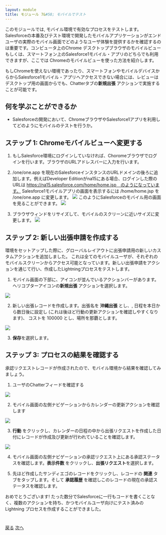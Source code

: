 ```yaml
---
layout: module
title: モジュール 7&#58; モバイルでテスト
---
```


このモジュールでは, モバイル環境で有効なプロセスをテストします。Salesforceの本番及びテスト環境で開発したモバイルアプリケーションがエンドユーザの実際のモバイル画面でどのようなユーザ体験を提供するかを確認するのは重要です。コンピュータ上のChrome デスクトップブラウザのモバイルビューもしくは、スマートフォン上のSalesforce1モバイル・アプリのどちらでも利用できますが、ここでは Chromeのモバイルビューを使った方法を紹介します。

もしChromeを使えない環境であったり、スマートフォンやモバイルデバイスからからSalesforce1モバイル・アプリへアクセスできない場合には、レビューはデスクトップ用の画面からでも、Chatterタブの**新規出張** アクションで実施することが可能です。



## 何を学ぶことができるか
- Salesforceの開発において、ChromeブラウザやSalesforce1アプリを利用してどのようにモバイルのテストを行うか。

## ステップ 1: Chromeモバイルビューへ変更する

1. もしSalesforce環境にログインしていなければ、Choromeブラウザでログインを行います。ブラウザのURLアドレスバーに入力を行います。
2. /one/one.app を現在のSalesforceインスタンスのURLドメインの後ろに追加します。例えばDeveloper Editionがna15にある場合、ログインした際のURLは https://na15.salesforce.com/home/home.jsp　のようになっています。 Salesforce1モバイルアプリの画面を表示するには /home/home.jsp を /one/one.app に変更します。
![](images/url.jpg)
このようにSalesforceのモバイル用の画面を見ることができます。
![](images/mobile1.jpg)


3. ブラウザウィンドをリサイズして、モバイルのスクリーンに近いサイズに変更します。
![](images/screen1.jpg)

## ステップ 2: 新しい出張申請を作成する
環境をセットアップした際に、グローバルレイアウトに出張申請用の新しいカスタムアクションを追加しました。 これは全てのモバイルユーザが、それぞれのモバイルスクリーンからアクセス可能となっています。新しい出張申請をアクションを通じて行い、作成したLightningプロセスをテストします。

1. モバイル画面の下部に、アイコンが並んでいるアクションバーがあります。ヘリコプターアイコンの**新規出張** アクションを選択します。

![](images/mobile3.jpg)

2. 新しい出張レコードを作成します。出張名を **沖縄出張** とし、, 日程を本日から数日後に設定し (これは後ほど行動の更新アクションを確認しやすくなります)、 コストを 100000 とし、場所を那覇とします。

![](images/mobile4.jpg)

3. **保存**を選択します。



## ステップ 3: プロセスの結果を確認する
承認リクエストレコードが作成されたので、モバイル環境から結果を確認してみましょう。


1. ユーザのChatterフィードを確認する

![](images/chatter1.jpg)

2. モバイル画面の左側ナビゲーションからカレンダーの更新アクションを確認します

![](images/chatter2.jpg)

3. **行動** をクリックし、カレンダーの日程の中から出張リクエストを作成した日付にレコードが作成及び更新が行われていることを確認します。

![](images/mobile5.jpg)

4. モバイル画面の左側ナビゲーションの承認リクエスト上にある承認ステータスを確認します。**表示件数** をクリックし、**出張リクエスト**を選択します。

5. 先ほど作成したサンディエゴのレコードをクリックし、レコードの **関連** タブをタップします。そして  **承認履歴** を確認しこのレコードの現在の承認ステータスを確認します。



おめでとうございます! たった数分でSalesforceに一行もコードを書くことなく、複数のアクションを持ち、かつモバイルユーザ向けにテスト済みの Lightning プロセスを作成することができました。






<div class="row" style="margin-top:40px;">
<div class="col-sm-12">
<a href="create-searchbar-component.html" class="btn btn-default"><i class="glyphicon glyphicon-chevron-left"></i> 戻る</a>
<a href="next.html" class="btn btn-default pull-right">次へ <i class="glyphicon glyphicon-chevron-right"></i></a>
</div>
</div>
